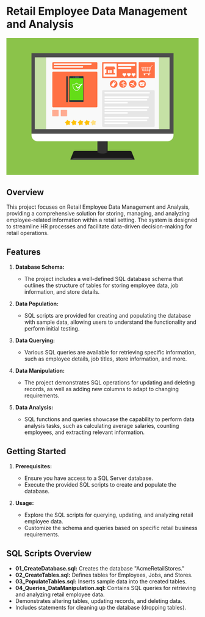 # Retail Employee Data Management and Analysis

![Project Image](retail.png)
## Overview

This project focuses on Retail Employee Data Management and Analysis, providing a comprehensive solution for storing, managing, and analyzing employee-related information within a retail setting. The system is designed to streamline HR processes and facilitate data-driven decision-making for retail operations.

## Features

1. **Database Schema:**
   - The project includes a well-defined SQL database schema that outlines the structure of tables for storing employee data, job information, and store details.

2. **Data Population:**
   - SQL scripts are provided for creating and populating the database with sample data, allowing users to understand the functionality and perform initial testing.

3. **Data Querying:**
   - Various SQL queries are available for retrieving specific information, such as employee details, job titles, store information, and more.

4. **Data Manipulation:**
   - The project demonstrates SQL operations for updating and deleting records, as well as adding new columns to adapt to changing requirements.

5. **Data Analysis:**
   - SQL functions and queries showcase the capability to perform data analysis tasks, such as calculating average salaries, counting employees, and extracting relevant information.

## Getting Started

1. **Prerequisites:**
   - Ensure you have access to a SQL Server database.
   - Execute the provided SQL scripts to create and populate the database.

2. **Usage:**
   - Explore the SQL scripts for querying, updating, and analyzing retail employee data.
   - Customize the schema and queries based on specific retail business requirements.

## SQL Scripts Overview

- **01_CreateDatabase.sql:** Creates the database "AcmeRetailStores."
- **02_CreateTables.sql:** Defines tables for Employees, Jobs, and Stores.
- **03_PopulateTables.sql:** Inserts sample data into the created tables.
- **04_Queries_DataManipulation.sql:** Contains SQL queries for retrieving and analyzing retail employee data.
-  Demonstrates altering tables, updating records, and deleting data.
- Includes statements for cleaning up the database (dropping tables).
